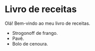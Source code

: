 # Livro de receitas

Olá! Bem-vindo ao meu livro de receitas. 

- Strogonoff de frango.
- Pavê.
- Bolo de cenoura.
